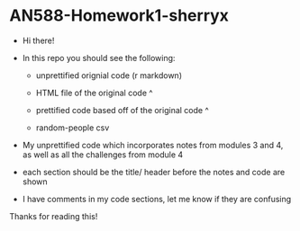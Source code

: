 # AN588-Homework1-sherryx

-   Hi there!

-   In this repo you should see the following:

    -   unprettified orignial code (r markdown)

    -   HTML file of the original code \^

    -   prettified code based off of the original code \^

    -   random-people csv

-   My unprettified code which incorporates notes from modules 3 and 4, as well as all the challenges from module 4

-   each section should be the title/ header before the notes and code are shown

-   I have comments in my code sections, let me know if they are confusing

Thanks for reading this!
